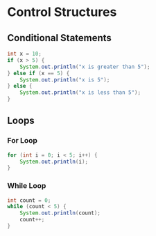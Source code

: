 # Control Structures

## Conditional Statements

```java
int x = 10;
if (x > 5) {
    System.out.println("x is greater than 5");
} else if (x == 5) {
    System.out.println("x is 5");
} else {
    System.out.println("x is less than 5");
}
```

## Loops

### For Loop

```java
for (int i = 0; i < 5; i++) {
    System.out.println(i);
}
```

### While Loop

```java
int count = 0;
while (count < 5) {
    System.out.println(count);
    count++;
}
```

